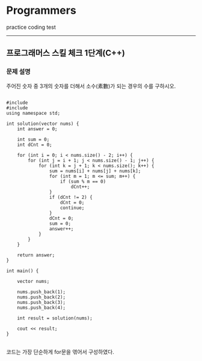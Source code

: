 # Programmers
practice coding test
<hr>

## 프로그래머스 스킬 체크 1단계(C++)


### 문제 설명

주어진 숫자 중 3개의 숫자를 더해서 소수(素數)가 되는 경우의 수를 구하시오.

<pre>
<code>
#include <vector>
#include <iostream>
using namespace std;

int solution(vector<int> nums) {
    int answer = 0;

    int sum = 0;
    int dCnt = 0;

    for (int i = 0; i < nums.size() - 2; i++) {
        for (int j = i + 1; j < nums.size() - 1; j++) {
            for (int k = j + 1; k < nums.size(); k++) {
                sum = nums[i] + nums[j] + nums[k];
                for (int m = 1; m <= sum; m++) {
                    if (sum % m == 0)
                        dCnt++;
                }
                if (dCnt != 2) {
                    dCnt = 0;
                    continue;
                }  
                dCnt = 0;
                sum = 0;
                answer++;
            }
        }
    }

    return answer;
}

int main() {

    vector<int> nums;

    nums.push_back(1);
    nums.push_back(2);
    nums.push_back(3);
    nums.push_back(4);

    int result = solution(nums);

    cout << result;
}
</code>
</pre>

코드는 가장 단순하게 for문을 엮어서 구성하였다.

